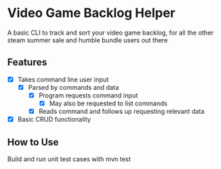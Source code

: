 # Video Game Backlog Helper

A basic CLI to track and sort your video game backlog, for all the other steam summer sale and humble bundle users out there

## Features

- [x] Takes command line user input
  - [x] Parsed by commands and data
    - [x] Program requests command input
      - [x] May also be requested to list commands
    - [x] Reads command and follows up requesting relevant data

- [x] Basic CRUD functionality

## How to Use

Build and run unit test cases with mvn test
